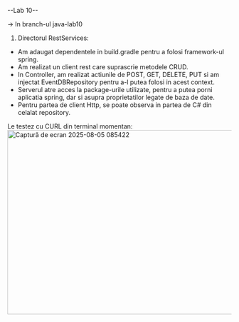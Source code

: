   --Lab 10--

  -> In branch-ul java-lab10
  1. Directorul RestServices:
  - Am adaugat dependentele in build.gradle pentru a folosi framework-ul spring.
  - Am realizat un client rest care suprascrie metodele CRUD.
  - In Controller, am realizat actiunile de POST, GET, DELETE, PUT si am injectat EventDBRepository pentru a-l putea folosi in acest context.
  - Serverul atre acces la package-urile utilizate, pentru a putea porni aplicatia spring, dar si asupra proprietatilor legate de baza de date.
  - Pentru partea de client Http, se poate observa in partea de C# din celalat repository.

Le testez cu CURL din terminal momentan:
<img width="2018" height="413" alt="Captură de ecran 2025-08-05 085422" src="https://github.com/user-attachments/assets/e773319e-1ff8-4b77-8162-da732ec7a603" />
